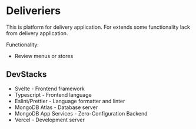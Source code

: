 # Deliveriers

This is platform for delivery application.
For extends some functionality lack from delivery application.

Functionality:
- Review menus or stores

## DevStacks

- Svelte - Frontend framework
- Typescript - Frontend language
- Eslint/Prettier - Language formatter and linter
- MongoDB Atlas - Database server
- MongoDB App Services - Zero-Configuration Backend
- Vercel - Development server
